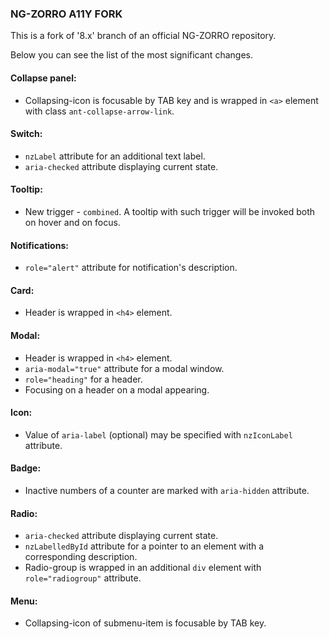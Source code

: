 ### NG-ZORRO A11Y FORK

This is a fork of '8.x' branch of an official NG-ZORRO repository.

Below you can see the list of the most significant changes.

#### Collapse panel:
+ Collapsing-icon is focusable by TAB key and is wrapped in `<a>` element with class `ant-collapse-arrow-link`.

#### Switch:
+ `nzLabel` attribute for an additional text label.
+ `aria-checked` attribute displaying current state.

#### Tooltip:
+ New trigger - `combined`. A tooltip with such trigger will be invoked both on hover and on focus.

#### Notifications:
+ `role="alert"` attribute for notification's description.

#### Card:
+ Header is wrapped in `<h4>` element.

#### Modal:
+ Header is wrapped in `<h4>` element.
+ `aria-modal="true"` attribute for a modal window.
+ `role="heading"` for a header.
+ Focusing on a header on a modal appearing. 

#### Icon:
+ Value of `aria-label` (optional) may be specified with `nzIconLabel` attribute.

#### Badge:
+ Inactive numbers of a counter are marked with `aria-hidden` attribute.

#### Radio:
+ `aria-checked` attribute displaying current state.
+ `nzLabelledById` attribute for a pointer to an element with a corresponding description.
+ Radio-group is wrapped in an additional `div` element with `role="radiogroup"` attribute.

#### Menu:
+ Collapsing-icon of submenu-item is focusable by TAB key.
